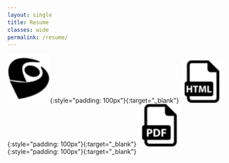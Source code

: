 ```yaml
---
layout: single
title: Resume
classes: wide
permalink: /resume/
---
```


[![Lattes](../assets/images/lattes.png "Curriculum Lattes")](http://lattes.cnpq.br/1170160002748982){:style="padding: 100px"}{:target="_blank"}
[![Resume HTML](../assets/images/html-file.png "Resume HTML")](../data/resume/NARDIN-resume.html){:style="padding: 100px"}{:target="_blank"}
[![Resume PDF](../assets/images/pdf-file.png "Resume PDF")](../data/resume/NARDIN-resume.pdf){:style="padding: 100px"}{:target="_blank"}
